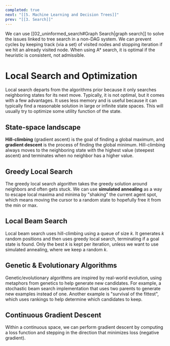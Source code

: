 ```yaml
---
completed: true
next: "[[5. Machine Learning and Decision Trees]]"
prev: "[[3. Search]]"
---
```

We can use [[02_uninformed_search#Graph Search|graph search]] to solve the issues linked to tree search in a non-DAG system. We can prevent cycles by keeping track (via a set) of visited nodes and stopping iteration if we hit an already visited node. When using A* search, it is optimal if the heuristic is consistent, not admissible. 

# Local Search and Optimization
Local search departs from the algorithms prior because it only searches neighboring states for its next move. Typically, it is not optimal, but it comes with a few advantages. It uses less memory and is useful because it can typically find a reasonable solution in large or infinite state spaces. This will usually try to optimize some utility function of the state. 

## State-space landscape
**Hill-climbing** (gradient ascent) is the goal of finding a global maximum, and **gradient descent** is the process of finding the global minimum. Hill-climbing always moves to the neighboring state with the highest value (steepest ascent) and terminates when no neighbor has a higher value. 

## Greedy Local Search
The greedy local search algorithm takes the greedy solution around neighbors and often gets stuck. We can use **simulated annealing** as a way to escape local maxima and minima by "shaking" the current agent spot, which means moving the cursor to a random state to hopefully free it from the min or max. 

## Local Beam Search
Local beam search uses hill-climbing using a queue of size $k$. It generates $k$ random positions and then uses greedy local search, terminating if a goal state is found. Only the best $k$ is kept per iteration, unless we want to use simulated annealing, where we keep a random $k$. 

## Genetic & Evolutionary Algorithms
Genetic/evolutionary algorithms are inspired by real-world evolution, using metaphors from genetics to help generate new candidates. For example, a stochastic beam search implementation that uses two parents to generate new examples instead of one. Another example is "survival of the fittest", which uses rankings to help determine which candidates to keep. 

## Continuous Gradient Descent
Within a continuous space, we can perform gradient descent by computing a loss function and stepping in the direction that minimizes loss (negative gradient). 
